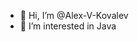- 👋 Hi, I’m @Alex-V-Kovalev
- 👀 I’m interested in Java

<!---
Alex-V-Kovalev/Alex-V-Kovalev is a ✨ special ✨ repository because its `README.md` (this file) appears on your GitHub profile.
You can click the Preview link to take a look at your changes.
--->

